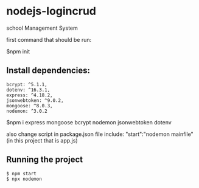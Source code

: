 
# nodejs-logincrud
school Management System

 first command that should be run:

$npm init

## Install dependencies:
    bcrypt: ^5.1.1,
    dotenv: ^16.3.1,
    express: ^4.18.2,
    jsonwebtoken: ^9.0.2,
    mongoose: ^8.0.3,
    nodemon: ^3.0.2

  $npm i express mongoose bcrypt nodemon jsonwebtoken dotenv

also change script in package.json file include:
"start":"nodemon mainfile"(in this project that is app.js)

## Running the project
    $ npm start 
    $ npx nodemon
